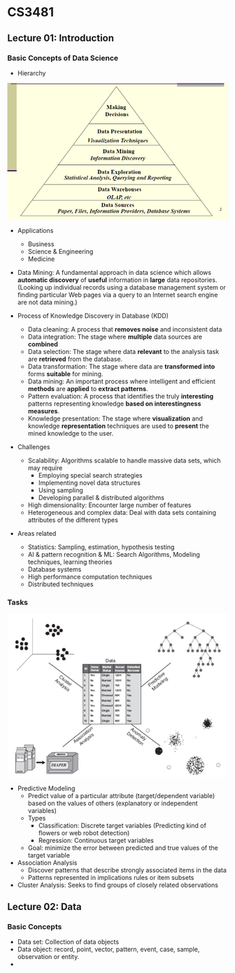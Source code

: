 # CS3481

## Lecture 01: Introduction

### Basic Concepts of Data Science

* Hierarchy

![1578474583816](CS3481.assets/1578474583816.png)

* Applications
  * Business
  * Science & Engineering
  * Medicine
* Data Mining: A fundamental approach in data science which allows **automatic discovery** of **useful** information in **large** data repositories. (Looking up individual records using a database management system or finding particular Web pages via a query to an Internet search engine are not data mining.)
* Process of Knowledge Discovery in Database (KDD)
  * Data cleaning: A process that **removes noise** and inconsistent data
  * Data integration: The stage where **multiple** data sources are **combined**
  * Data selection: The stage where data **relevant** to the analysis task are **retrieved** from the database.
  * Data transformation: The stage where data are **transformed** **into** forms **suitable** for mining.
  * Data mining: An important process where intelligent and efficient **methods** are **applied** to **extract patterns**.
  * Pattern evaluation: A process that identifies the truly **interesting** patterns representing knowledge **based on interestingness measures**.
  * Knowledge presentation: The stage where **visualization** and knowledge **representation** techniques are used to **present** the mined knowledge to the user.

* Challenges
  * Scalability: Algorithms scalable to handle massive data sets, which may require
    * Employing special search strategies 
    * Implementing novel data structures
    * Using sampling
    * Developing parallel & distributed algorithms
  * High dimensionality: Encounter large number of features
  * Heterogeneous and complex data: Deal with data sets containing attributes of the different types
* Areas related
  * Statistics: Sampling, estimation, hypothesis testing
  * AI & pattern recognition & ML: Search Algorithms, Modeling techniques, learning theories
  * Database systems
  * High performance computation techniques
  * Distributed techniques

### Tasks

![1578475368569](CS3481.assets/1578475368569.png)

* Predictive Modeling
  * Predict value of a particular attribute (target/dependent variable) based on the values of others (explanatory or independent variables)
  * Types
    * Classification: Discrete target variables (Predicting kind of flowers or web robot detection)
    * Regression: Continuous target variables
  * Goal: minimize the error between predicted and true values of the target variable
* Association Analysis
  * Discover patterns that describe strongly associated items in the data
  * Patterns represented in implications rules or item subsets
* Cluster Analysis: Seeks to find groups of closely related observations

## Lecture 02: Data

### Basic Concepts 

* Data set: Collection of data objects
* Data object: record, point, vector, pattern, event, case, sample, observation or entity.
* 